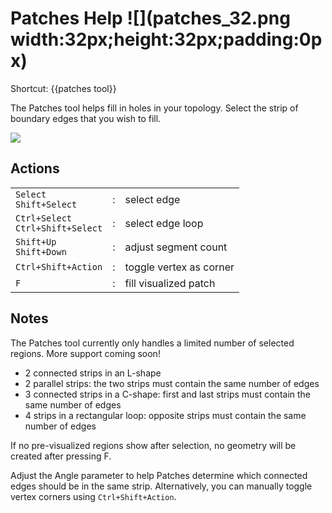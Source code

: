 # Patches Help ![](patches_32.png width:32px;height:32px;padding:0px)

Shortcut: {{patches tool}}


The Patches tool helps fill in holes in your topology.
Select the strip of boundary edges that you wish to fill.

![](help_patches_2sides_beforeafter.png)

## Actions

|  |  |  |
| --- | --- | --- |
| `Select` <br> `Shift+Select` | : | select edge |
| `Ctrl+Select` <br> `Ctrl+Shift+Select` | : | select edge loop |
| `Shift+Up` <br> `Shift+Down` | : | adjust segment count |
| `Ctrl+Shift+Action` | : | toggle vertex as corner |
| `F` | : | fill visualized patch |

## Notes

The Patches tool currently only handles a limited number of selected regions.
More support coming soon!

- 2 connected strips in an L-shape
- 2 parallel strips: the two strips must contain the same number of edges
- 3 connected strips in a C-shape: first and last strips must contain the same number of edges
- 4 strips in a rectangular loop: opposite strips must contain the same number of edges


If no pre-visualized regions show after selection, no geometry will be created after pressing F.

Adjust the Angle parameter to help Patches determine which connected edges should be in the same strip.
Alternatively, you can manually toggle vertex corners using `Ctrl+Shift+Action`.
